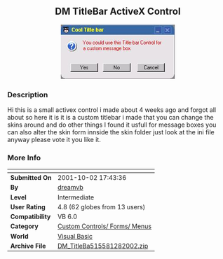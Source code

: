 ﻿<div align="center">

## DM TitleBar ActiveX Control

<img src="PIC20021282221141648.jpg">
</div>

### Description

Hi this is a small activex control i made about 4 weeks ago and forgot all about so here it is it is a custom titlebar i made that you can change the skins around and do other things I found it usfull for message boxes you can also alter the skin form innside the skin folder just look at the ini file anyway please vote it you like it.
 
### More Info
 


<span>             |<span>
---                |---
**Submitted On**   |2001-10-02 17:43:36
**By**             |[dreamvb](https://github.com/Planet-Source-Code/PSCIndex/blob/master/ByAuthor/dreamvb.md)
**Level**          |Intermediate
**User Rating**    |4.8 (62 globes from 13 users)
**Compatibility**  |VB 6\.0
**Category**       |[Custom Controls/ Forms/  Menus](https://github.com/Planet-Source-Code/PSCIndex/blob/master/ByCategory/custom-controls-forms-menus__1-4.md)
**World**          |[Visual Basic](https://github.com/Planet-Source-Code/PSCIndex/blob/master/ByWorld/visual-basic.md)
**Archive File**   |[DM\_TitleBa515581282002\.zip](https://github.com/Planet-Source-Code/dreamvb-dm-titlebar-activex-control__1-31273/archive/master.zip)








